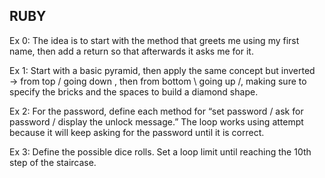 ## RUBY

Ex 0: The idea is to start with the method that greets me using my first name, then add a return so that afterwards it asks me for it.

Ex 1: Start with a basic pyramid, then apply the same concept but inverted → from top / going down , then from bottom \ going up /, making sure to specify the bricks and the spaces to build a diamond shape.

Ex 2: For the password, define each method for “set password / ask for password / display the unlock message.” The loop works using attempt because it will keep asking for the password until it is correct.

Ex 3: Define the possible dice rolls. Set a loop limit until reaching the 10th step of the staircase.
